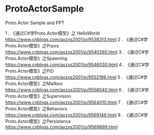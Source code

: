 # ProtoActorSample
Proto.Actor Sample and PPT

1 . 《通过C#学Proto.Actor模型》之 HelloWorld
    https://www.cnblogs.com/axzxs2001/p/9538313.html
2 . 《通过C#学Proto.Actor模型》之Prpos 
    https://www.cnblogs.com/axzxs2001/p/9540265.html
3 . 《通过C#学Proto.Actor模型》之Spawning
    https://www.cnblogs.com/axzxs2001/p/9546030.html
4 . 《通过C#学Proto.Actor模型》之PID
    https://www.cnblogs.com/axzxs2001/p/9552186.html
5 . 《通过C#学Proto.Actor模型》之Mailbox
    https://www.cnblogs.com/axzxs2001/p/9558040.html
6 . 《通过C#学Proto.Actor模型》之Supervision
    https://www.cnblogs.com/axzxs2001/p/9564010.html
7 . 《通过C#学Proto.Actor模型》之Behaviors
    https://www.cnblogs.com/axzxs2001/p/9569146.html
8 . 《通过C#学Proto.Actor模型》之Persistence
    https://www.cnblogs.com/axzxs2001/p/9569899.html

